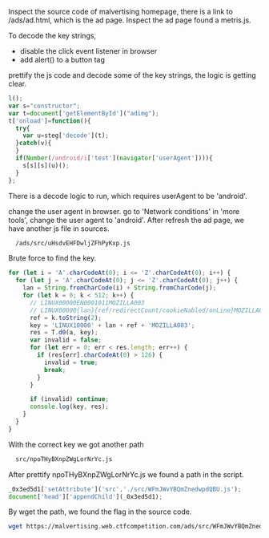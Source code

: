 Inspect the source code of malvertising homepage, there is a link to /ads/ad.html, which is the ad page.
Inspect the ad page found a metris.js.

To decode the key strings, 
- disable the click event listener in browser
- add alert(<encoded key string>) to a button tag

prettify the js code and decode some of the key strings, the logic is getting clear.

```js
l();
var s="constructor";
var t=document['getElementById']("adimg");
t['onload']=function(){
  try{
    var u=steg['decode'](t);
  }catch(v){
  }
  if(Number(/android/i['test'](navigator['userAgent']))){
    s[s][s](u)();
  }
};
```

There is a decode logic to run, which requires userAgent to be 'android'.

change the user agent in browser. go to 'Network conditions' in 'more tools', change the user agent to 'android'.
After refresh the ad page, we have another js file in sources.

```bash
  /ads/src/uHsdvEHFDwljZFhPyKxp.js
```

Brute force to find the key.

```js
for (let i = 'A'.charCodeAt(0); i <= 'Z'.charCodeAt(0); i++) {
  for (let j = 'A'.charCodeAt(0); j <= 'Z'.charCodeAt(0); j++) {
    lan = String.fromCharCode(i) + String.fromCharCode(j);
    for (let k = 0; k < 512; k++) {
      // LINUX00000EN0001011MOZILLA003
      // LINUX00000{lan}{ref/redirectCount/cookieNabled/onLine}MOZILLA003
      ref = k.toString(2);
      key = 'LINUX10000' + lan + ref + 'MOZILLA003'; 
      res = T.d0(a, key);
      var invalid = false;
      for (let err = 0; err < res.length; err++) {
        if (res[err].charCodeAt(0) > 126) {
          invalid = true;
          break;
        }
      }

      if (invalid) continue;
      console.log(key, res);
    }
  }
}
```

With the correct key we got another path

```bash
  src/npoTHyBXnpZWgLorNrYc.js
```

After prettify npoTHyBXnpZWgLorNrYc.js we found a path in the script.

```js
_0x3ed5d1['setAttribute']('src','./src/WFmJWvYBQmZnedwpdQBU.js');
document['head']['appendChild'](_0x3ed5d1);
```

By wget the path, we found the flag in the source code.

```bash
wget https://malvertising.web.ctfcompetition.com/ads/src/WFmJWvYBQmZnedwpdQBU.js
```
